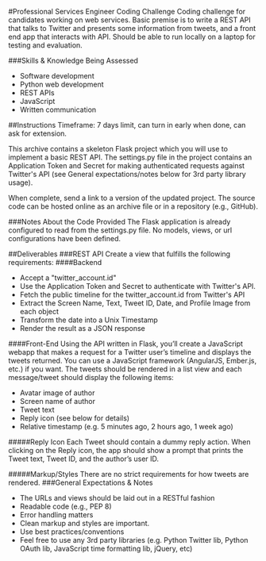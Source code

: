 #Professional Services Engineer Coding Challenge
Coding challenge for candidates working on web services. Basic premise is to write a REST API that talks to Twitter and presents some information from tweets, and a front end app that interacts with API. Should be able to run locally on a laptop for testing and evaluation.

###Skills & Knowledge Being Assessed
 +  Software development
 +  Python web development
 +  REST APIs
 +  JavaScript
 +  Written communication

##Instructions
Timeframe: 7 days limit, can turn in early when done, can ask for extension.

This archive contains a skeleton Flask project which you will use to implement a basic REST API. The settings.py file in the project contains an Application Token and Secret for making authenticated requests against Twitter's API (see General expectations/notes below for 3rd party library usage).

When complete, send a link to a version of the updated project. The source code can be hosted online as an archive file or in a repository (e.g., GitHub).

###Notes About the Code Provided
The Flask application is already configured to read from the settings.py file.
No models, views, or url configurations have been defined.

##Deliverables
###REST API
Create a view that fulfills the following requirements:
####Backend
 + Accept a "twitter_account.id"
 + Use the Application Token and Secret to authenticate with Twitter's API.
 + Fetch the public timeline for the twitter_account.id from Twitter's API
 + Extract the Screen Name, Text, Tweet ID, Date, and Profile Image from each object
 + Transform the date into a Unix Timestamp
 + Render the result as a JSON response

####Front-End
Using the API written in Flask, you’ll create a JavaScript webapp that makes a request for a Twitter user’s timeline and displays the tweets returned. You can use a JavaScript framework (AngularJS, Ember.js, etc.) if you want. The tweets should be rendered in a list view and each message/tweet should display the following items:
 + Avatar image of author
 + Screen name of author
 + Tweet text
 + Reply icon (see below for details)
 + Relative timestamp (e.g. 5 minutes ago, 2 hours ago, 1 week ago)

#####Reply Icon
Each Tweet should contain a dummy reply action. When clicking on the Reply icon, the app should show a prompt that prints the Tweet text, Tweet ID, and the author’s user ID.

#####Markup/Styles
There are no strict requirements for how tweets are rendered.
###General Expectations & Notes

 + The URLs and views should be laid out in a RESTful fashion
 + Readable code (e.g., PEP 8)
 + Error handling matters
 + Clean markup and styles are important.
 + Use best practices/conventions
 + Feel free to use any 3rd party libraries (e.g. Python Twitter lib, Python OAuth lib, JavaScript time formatting lib, jQuery, etc)
